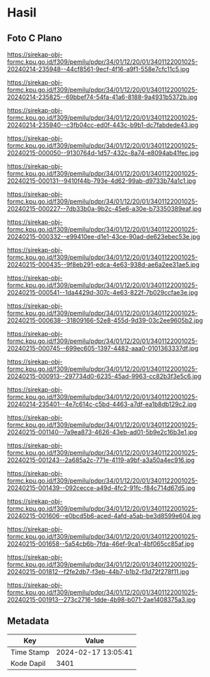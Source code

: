 # Hasil

## Foto C Plano

https://sirekap-obj-formc.kpu.go.id/f309/pemilu/pdpr/34/01/12/20/01/3401122001025-20240214-235948--44cf8561-9ecf-4f16-a9f1-558e7cfc11c5.jpg

https://sirekap-obj-formc.kpu.go.id/f309/pemilu/pdpr/34/01/12/20/01/3401122001025-20240214-235825--69bbef74-54fa-41a6-8188-9a4931b5372b.jpg

https://sirekap-obj-formc.kpu.go.id/f309/pemilu/pdpr/34/01/12/20/01/3401122001025-20240214-235940--c3fb04cc-ed0f-443c-b9b1-dc7fabdede43.jpg

https://sirekap-obj-formc.kpu.go.id/f309/pemilu/pdpr/34/01/12/20/01/3401122001025-20240215-000050--9130764d-1d57-432c-8a74-e8094ab41fec.jpg

https://sirekap-obj-formc.kpu.go.id/f309/pemilu/pdpr/34/01/12/20/01/3401122001025-20240215-000131--9410f44b-793e-4d62-99ab-d9733b74a1c1.jpg

https://sirekap-obj-formc.kpu.go.id/f309/pemilu/pdpr/34/01/12/20/01/3401122001025-20240215-000227--7db33b0a-9b2c-45e6-a30e-b73350389eaf.jpg

https://sirekap-obj-formc.kpu.go.id/f309/pemilu/pdpr/34/01/12/20/01/3401122001025-20240215-000332--e99410ee-d1e1-43ce-90ad-de623ebec53e.jpg

https://sirekap-obj-formc.kpu.go.id/f309/pemilu/pdpr/34/01/12/20/01/3401122001025-20240215-000435--9f8eb291-edca-4e63-938d-ae6a2ee31ae5.jpg

https://sirekap-obj-formc.kpu.go.id/f309/pemilu/pdpr/34/01/12/20/01/3401122001025-20240215-000541--1da4429d-307c-4e63-822f-7b029ccfae3e.jpg

https://sirekap-obj-formc.kpu.go.id/f309/pemilu/pdpr/34/01/12/20/01/3401122001025-20240215-000638--31809166-52e8-455d-9d39-03c2ee9605b2.jpg

https://sirekap-obj-formc.kpu.go.id/f309/pemilu/pdpr/34/01/12/20/01/3401122001025-20240215-000745--699ec605-1397-4482-aaa0-0101363337df.jpg

https://sirekap-obj-formc.kpu.go.id/f309/pemilu/pdpr/34/01/12/20/01/3401122001025-20240215-000913--297734d0-6235-45ad-9963-cc82b3f3e5c6.jpg

https://sirekap-obj-formc.kpu.go.id/f309/pemilu/pdpr/34/01/12/20/01/3401122001025-20240214-235401--4e7c614c-c5bd-4463-a7df-ea1b8db129c2.jpg

https://sirekap-obj-formc.kpu.go.id/f309/pemilu/pdpr/34/01/12/20/01/3401122001025-20240215-001140--7a9ea873-4626-43eb-ad01-5b9e2c16b3e1.jpg

https://sirekap-obj-formc.kpu.go.id/f309/pemilu/pdpr/34/01/12/20/01/3401122001025-20240215-001243--2a685a2c-771e-4119-a9bf-a3a50a4ec916.jpg

https://sirekap-obj-formc.kpu.go.id/f309/pemilu/pdpr/34/01/12/20/01/3401122001025-20240215-001439--092cecce-a49d-4fc2-91fc-f84c714d67d5.jpg

https://sirekap-obj-formc.kpu.go.id/f309/pemilu/pdpr/34/01/12/20/01/3401122001025-20240215-001606--e0bcd5b6-aced-4afd-a5ab-be3d8599e604.jpg

https://sirekap-obj-formc.kpu.go.id/f309/pemilu/pdpr/34/01/12/20/01/3401122001025-20240215-001658--5a54cb6b-7fda-46ef-9ca1-4bf065cc85af.jpg

https://sirekap-obj-formc.kpu.go.id/f309/pemilu/pdpr/34/01/12/20/01/3401122001025-20240215-001812--f2fe2db7-f3eb-44b7-b1b2-f3d72f278f11.jpg

https://sirekap-obj-formc.kpu.go.id/f309/pemilu/pdpr/34/01/12/20/01/3401122001025-20240215-001913--273c2716-1dde-4b98-b071-2ae1408375a3.jpg


## Metadata

| Key        | Value               |
| ---------- | ------------------- |
| Time Stamp | 2024-02-17 13:05:41 |
| Kode Dapil | 3401                |



